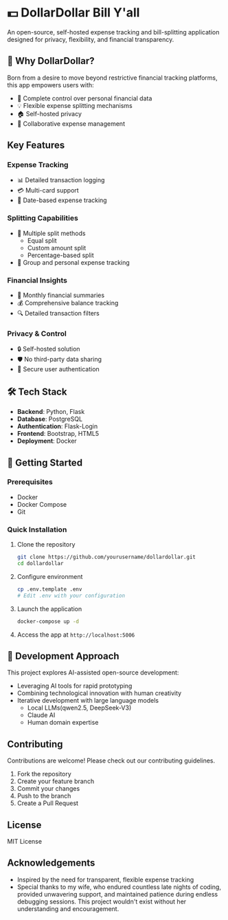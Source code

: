 # 💵 DollarDollar Bill Y'all

An open-source, self-hosted expense tracking and bill-splitting application designed for privacy, flexibility, and financial transparency.

## 🌟 Why DollarDollar?

Born from a desire to move beyond restrictive financial tracking platforms, this app empowers users with:
- 🔐 Complete control over personal financial data
- 💡 Flexible expense splitting mechanisms
- 🏠 Self-hosted privacy
- 🤝 Collaborative expense management

##  Key Features

### Expense Tracking
- 📊 Detailed transaction logging
- 💳 Multi-card support
- 📅 Date-based expense tracking

### Splitting Capabilities
- 💸 Multiple split methods
  - Equal split
  - Custom amount split
  - Percentage-based split
- 👥 Group and personal expense tracking

### Financial Insights
- 📆 Monthly financial summaries
- 💰 Comprehensive balance tracking
- 🔍 Detailed transaction filters

### Privacy & Control
- 🔒 Self-hosted solution
- 🛡️ No third-party data sharing
- 🔐 Secure user authentication

## 🛠 Tech Stack

- **Backend**: Python, Flask
- **Database**: PostgreSQL
- **Authentication**: Flask-Login
- **Frontend**: Bootstrap, HTML5
- **Deployment**: Docker

## 🚦 Getting Started

### Prerequisites
- Docker
- Docker Compose
- Git

### Quick Installation

1. Clone the repository
   ```bash
   git clone https://github.com/yourusername/dollardollar.git
   cd dollardollar
   ```

2. Configure environment
   ```bash
   cp .env.template .env
   # Edit .env with your configuration
   ```

3. Launch the application
   ```bash
   docker-compose up -d
   ```

4. Access the app at `http://localhost:5006`

## 🤝 Development Approach

This project explores AI-assisted open-source development:
- Leveraging AI tools for rapid prototyping
- Combining technological innovation with human creativity
- Iterative development with large language models
  - Local LLMs(qwen2.5, DeepSeek-V3)
  - Claude AI
  - Human domain expertise


## Contributing

Contributions are welcome! Please check out our contributing guidelines.

1. Fork the repository
2. Create your feature branch
3. Commit your changes
4. Push to the branch
5. Create a Pull Request

##  License

MIT License

##  Acknowledgements

- Inspired by the need for transparent, flexible expense tracking
- Special thanks to my wife, who endured countless late nights of coding, provided unwavering support, and maintained patience during endless debugging sessions. This project wouldn't exist without her understanding and encouragement.
